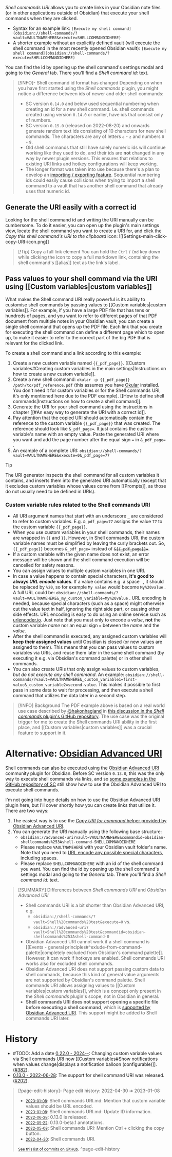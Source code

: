 *Shell commands URI* allows you to create links in your Obsidian note files (or in other applications outside of Obsidian) that execute your shell commands when they are clicked.

- Syntax for an example link: `[Execute my shell command](obsidian://shell-commands/?vault=VAULTNAMEHERE&execute=SHELLCOMMANDIDHERE)`
- A shorter example without an explicitly defined vault (will execute the shell command in the most recently opened Obsidian vault): `[Execute my shell command](obsidian://shell-commands/?execute=SHELLCOMMANDIDHERE)`

You can find the id by opening up the shell command's settings modal and going to the *General* tab. There you'll find a *Shell command id:* text.

> [!INFO]- Shell command id format has changed
> Depending on when you have first started using the _Shell commands_ plugin, you might notice a difference between ids of newer and older shell commands:
> - SC version `0.14.0` and below used sequential numbering when creating an id for a new shell command. I.e. shell commands created using version `0.14.0` or earlier, have ids that consist only of numbers.
> - SC version `0.15.0` (released on 2022-08-20) and onwards generate random text ids consisting of 10 characters for new shell commands. The characters are any of letters `a` - `z`  and numbers `0` - `9`.
> - Old shell commands that still have solely numeric ids will continue working like they used to do, and their ids are **not** changed in any way by newer plugin versions. This ensures that relations to existing URI links and hotkey configurations will keep working.
> - The longer format was taken into use because there's a plan to develop an [importing / exporting feature](https://github.com/Taitava/obsidian-shellcommands/discussions/151). Sequential numbering ids could easily cause collisions when trying to import a shell command to a vault that has another shell command that already uses that numeric id.

## Generate the URI easily with a correct id
Looking for the shell command id and writing the URI manually can be cumbersome. To do it easier, you can open up the plugin's main settings view, locate the shell command you want to create a URI for, and click the *Copy this shell command's URI to the clipboard* icon:
![[Settings-main-click-copy-URI-icon.png]]

> [!Tip] Copy a full link element
> You can hold the `Ctrl` / `Cmd` key down while clicking the icon to copy a full markdown link, containing the shell command's [[alias]] text as the link's label.

## Pass values to your shell command via the URI using [[Custom variables|custom variables]]
What makes the Shell command URI really powerful is its ability to customise shell commands by passing values to [[Custom variables|custom variables]]. For example, if you have a large PDF file that has tens or hundreds of pages, and you want to refer to different pages of that PDF document from multiple notes in your Obsidian vault, you can create a single shell command that opens up the PDF file. Each link that you create for executing the shell command can define a different page which to open up, to make it easier to refer to the correct part of the big PDF that is relevant for the clicked link.

To create a shell command and a link according to this example:
1. Create a new custom variable named `{{_pdf_page}}`. [[Custom variables#Creating custom variables in the main settings|Instructions on how to create a new custom variable]].
2. Create a new shell command: `okular -p {{_pdf_page}} /path/to/pdf_reference.pdf` (this assumes you have [Okular](https://okular.kde.org/) installed. You don't need it for custom variables or for the Shell commands URI, it's only mentioned here due to the PDF example). [[How to define shell commands|Instructions on how to create a shell command]].
3. Generate the URI for your shell command using the instructions in chapter [[#An easy way to generate the URI with a correct id]].
4. Pay attention that the copied URI should automatically contain the reference to the custom variable `{{_pdf_page}}` that was created. The reference should look like `&_pdf_page=`. It just contains the custom variable's name with an empty value. Paste the generated URI where you want and add the page number after the equal sign `=` in `&_pdf_page=` .
5. An example of a complete URI: `obsidian://shell-commands/?vault=VAULTNAMEHERE&execute=0&_pdf_page=77`
	
> [!TIP]
> The URI generator inspects the shell command for all custom variables it contains, and inserts them into the generated URI automatically (except that it excludes custom variables whose values come from [[Prompts]], as those do not usually need to be defined in URIs).

### Custom variable rules related to the Shell commands URI
- All URI argument names that start with an underscore `_` are considered to refer to custom variables. E.g. `&_pdf_page=77` assigns the value `77` to the custom variable `{{_pdf_page}}`.
- When you use custom variables in your shell commands, their names are wrapped in `{{` and `}}`. However, in Shell commands URI, the custom variable names must be simplified by leaving the curly brackets out. So, `{{_pdf_page}}` becomes `&_pdf_page=` instead of ~~`&{{_pdf_page}}=`~~. 
- If a custom variable with the given name does not exist, an error message will be shown and the shell command execution will be cancelled for safety reasons.
- You can assign values to multiple custom variables in one URI.
- In case a value happens to contain special characters, **it's good to always _URL encode_ values**. If a value contains e.g. a space ` `, it should be replaced by `%20`, so for example `My value` would become `My%20value` . A full URL could be: `obsidian://shell-commands/?vault=VAULTNAMEHERE&_my_custom_variable=My%20value` . URL encoding is needed, because special characters (such as a space) might otherwise cut the value text in half, ignoring the right side part, or causing other side effects. URL encoding is easy to do using an online service such as [urlencoder.io](https://www.urlencoder.io/). Just note that you must only to encode a _value_, **not** the custom variable *name* nor an equal sign `=` between the *name* and the *value*.
- After the shell command is executed, any assigned custom variables will **keep their assigned values** until Obsidian is closed (or new values are assigned to them). This means that you can pass values to custom variables via URIs, and reuse them later in the same shell command (by executing it e.g. via Obsidian's command palette) or in other shell commands.
- You can also create URIs that only assign values to custom variables, *but do not execute any shell command*. An example: `obsidian://shell-commands/?vault=VAULTNAMEHERE&_custom_variable1=first-value&_custom_variable2=second-value`. This makes it possible to first pass in some data to wait for processing, and then execute a shell command that utilizes the data later in a second step.

> [!INFO] Background
> The PDF example above is based on a real world use case described by [@hakonhagland](https://github.com/hakonhagland) in [this discussion in the *Shell commands* plugin's GitHub repository](https://github.com/Taitava/obsidian-shellcommands/discussions/193). The use case was the original trigger for me to create the Shell commands URI ability in the first place, and [[Custom variables|custom variables]] was a crucial feature to support in it.

# Alternative: [Obsidian Advanced URI](https://github.com/Vinzent03/obsidian-advanced-uri)
Shell commands can also be executed using the [Obsidian Advanced URI](https://github.com/Vinzent03/obsidian-advanced-uri) community plugin for Obsidian. Before SC version `0.13.0`, this was the only way to execute shell commands via links, and so [some examples in the GitHub repository of SC](https://github.com/Taitava/obsidian-shellcommands/discussions/193#discussioncomment-2496001) still show how to use the Obsidian Advanced URI to execute shell commands.

I'm not going into huge details on how to use the Obsidian Advanced URI plugin here, but I'll cover shortly how you can create links that utilize it. There are two ways:
1. The easiest way is to use the [*Copy URI for command* helper provided by Obsidian Advanced URI](https://vinzent03.github.io/obsidian-advanced-uri/tips/helper_commands).
2. You can generate the URI manually using the following base structure:
	- `obsidian://advanced-uri?vault=VAULTNAMEHERE&commandid=obsidian-shellcommands%253Ashell-command-SHELLCOMMANDIDHERE`
	- Please replace `VAULTNAMEHERE` with your Obsidian vault folder's name. Note that you need to [URL encode any possible special characters](https://vinzent03.github.io/obsidian-advanced-uri/concepts/encoding), including spaces.
	- Please replace `SHELLCOMMANDIDHERE` with an id of the shell command you want. You can find the id by opening up the shell command's settings modal and going to the *General* tab. There you'll find a *Shell command id:* text.

> [!SUMMARY] Differences between *Shell commands URI* and *Obsidian Advanced URI*
> - Shell commands URI is a bit shorter than Obsidian Advanced URI, e.g.
> 	- `obsidian://shell-commands/?vault=Shell%20commands%20test&execute=0` vs.
> 	- `obsidian://advanced-uri?vault=Shell%20commands%20test&commandid=obsidian-shellcommands%253Ashell-command-0`
> - Obsidian Advanced URI cannot work if a shell command is [[Events - general principles#^exlude-from-command-palette|completely excluded from Obsidian's command palette]]. However, it can work if hotkeys are enabled. Shell commands URI works also for excluded shell commands.
> - Obsidian Advanced URI does not support passing custom data to shell commands, because this kind of general value arguments are not supported by Obsidian's command palette. Shell commands URI allows assigning values to [[Custom variables|custom variables]], which is a concept only present in the *Shell commands* plugin's scope, not in Obsidian in general.
> - **Shell commands URI does not support opening a specific file before executing a shell command**, which is [supported by Obsidian Advanced URI](https://vinzent03.github.io/obsidian-advanced-uri/actions/navigation). This support might be added to Shell commands URI later.

# History
- #TODO: Add a date [0.22.0 - 2024--](https://github.com/Taitava/obsidian-shellcommands/blob/main/CHANGELOG.md#00---2024--): Changing custom variable values via Shell commands URI now [[Custom variables#Show notifications when values change|displays a notification balloon (configurable)]]. ([#382](https://github.com/Taitava/obsidian-shellcommands/issues/382)).
- [0.13.0 - 2022-06-28](https://github.com/Taitava/obsidian-shellcommands/blob/main/CHANGELOG.md#0130---2022-06-28): The support for shell command URI was released. ([#202](https://github.com/Taitava/obsidian-shellcommands/issues/202)).

> [!page-edit-history]- Page edit history: 2022-04-30 &#10132; 2023-01-08
> - [<small>2023-01-08</small>](https://github.com/Taitava/obsidian-shellcommands-documentation/commit/32c776f8ac8c22351a3e196870710c8ca28db06b): Shell commands URI.md: Mention that custom variable values should be URL encoded.
> - [<small>2023-01-08</small>](https://github.com/Taitava/obsidian-shellcommands-documentation/commit/17ef77d1c58167bab865a661e4809e7141c9838b): Shell commands URI.md: Update ID information.
> - [<small>2022-06-28</small>](https://github.com/Taitava/obsidian-shellcommands-documentation/commit/49efe1a5a719cb695cc0a4a96d05c10548298804): 0.13.0 is released.
> - [<small>2022-05-22</small>](https://github.com/Taitava/obsidian-shellcommands-documentation/commit/bb37c1f8ee6630879a4d6578eae61c50730cda97): 0.13.0-beta.1 annotations.
> - [<small>2022-05-08</small>](https://github.com/Taitava/obsidian-shellcommands-documentation/commit/341e9f4cde907eafe165b724c28559df5f1ef68d): Shell commands URI: Mention Ctrl + clicking the copy button.
> - [<small>2022-04-30</small>](https://github.com/Taitava/obsidian-shellcommands-documentation/commit/1435534a8ba1bc862237cd5c067b5c0ce07b35c4): Shell commands URI.
> 
> [<small>See this list of commits on GitHub</small>](https://github.com/Taitava/obsidian-shellcommands-documentation/commits/main/./Basic%20usage/Shell%20commands%20URI.md).
> ^page-edit-history